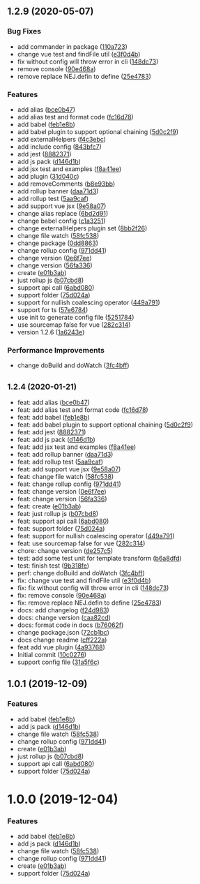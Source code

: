 ## 1.2.9 (2020-05-07)


### Bug Fixes

* add commander in package ([110a723](https://github.com/WebRookieSyb/rollup-vue-nej/commit/110a72341ebd7de3f8961be83bf35292e89c4076))
* change vue test and findFile util ([e3f0d4b](https://github.com/WebRookieSyb/rollup-vue-nej/commit/e3f0d4bc3b5ab9ffb804dc44a274ff514f115779))
* fix without config will throw error in cli ([148dc73](https://github.com/WebRookieSyb/rollup-vue-nej/commit/148dc73427bb822228179d0ca4f8846bc38dcf7e))
* remove console ([90e468a](https://github.com/WebRookieSyb/rollup-vue-nej/commit/90e468a19642caf0cb57bac7de2d8ee1467f8492))
* remove replace NEJ.defin to define ([25e4783](https://github.com/WebRookieSyb/rollup-vue-nej/commit/25e47837687a6e8fc73a97879bf764fa823d6dd9))


### Features

* add alias ([bce0b47](https://github.com/WebRookieSyb/rollup-vue-nej/commit/bce0b4797608dbbb6e7a311341d91cf9ede1e6cf))
* add alias test and format code ([fc16d78](https://github.com/WebRookieSyb/rollup-vue-nej/commit/fc16d7823e87f2aaf774a27fae6755beab6e96f0))
* add babel ([feb1e8b](https://github.com/WebRookieSyb/rollup-vue-nej/commit/feb1e8b90252b710411f0479fa13fb2ed33b2e95))
* add babel plugin to support optional chaining ([5d0c2f9](https://github.com/WebRookieSyb/rollup-vue-nej/commit/5d0c2f9fbb500aaa6b479770553d4974875b1a71))
* add externalHelpers ([f4c3ebc](https://github.com/WebRookieSyb/rollup-vue-nej/commit/f4c3ebc5ba89ca6f95c71e5301a4ad3c80554c53))
* add include config ([843bfc7](https://github.com/WebRookieSyb/rollup-vue-nej/commit/843bfc7d4fff62bf32857402d2ffd298a6eec93d))
* add jest ([8882371](https://github.com/WebRookieSyb/rollup-vue-nej/commit/888237127a75c243f06c2d00e94e7332bcc5f4a4))
* add js pack ([d146d1b](https://github.com/WebRookieSyb/rollup-vue-nej/commit/d146d1b79334de697e9a47e6d76b6f8c6b3014b9))
* add jsx test and examples ([f8a41ee](https://github.com/WebRookieSyb/rollup-vue-nej/commit/f8a41eee233cc4fab0e68d037e9fa49ff66b0577))
* add plugin ([31d040c](https://github.com/WebRookieSyb/rollup-vue-nej/commit/31d040cfc060a81f947b30b504038beae8f2a0e4))
* add removeComments ([b8e93bb](https://github.com/WebRookieSyb/rollup-vue-nej/commit/b8e93bb6bd65d199acbb34a0839b0a308bd9b647))
* add rollup banner ([daa71d3](https://github.com/WebRookieSyb/rollup-vue-nej/commit/daa71d32fe4fa1a6231cc592cdc4ae208e79fb24))
* add rollup test ([5aa9caf](https://github.com/WebRookieSyb/rollup-vue-nej/commit/5aa9caff67c20b25c919093c54a1f73af1cb52d4))
* add support vue jsx ([9e58a07](https://github.com/WebRookieSyb/rollup-vue-nej/commit/9e58a07807c675a877c4f3642e6e57ec3d90afe2))
* change alias replace ([6bd2d91](https://github.com/WebRookieSyb/rollup-vue-nej/commit/6bd2d913f3e97261673e52be9228f2e5fe2f20b0))
* change babel config ([c1a3251](https://github.com/WebRookieSyb/rollup-vue-nej/commit/c1a325173677c33ca536729633526f62afe5616c))
* change externalHelpers plugin set ([8bb2f26](https://github.com/WebRookieSyb/rollup-vue-nej/commit/8bb2f269d457f9991348eb93401fa694c594fb78))
* change file watch ([58fc538](https://github.com/WebRookieSyb/rollup-vue-nej/commit/58fc538d290c65b03cfd2b28a6343e6b57019c24))
* change package ([0dd8863](https://github.com/WebRookieSyb/rollup-vue-nej/commit/0dd88635e980b61e13186462fe0a8eb08be1f379))
* change rollup config ([971dd41](https://github.com/WebRookieSyb/rollup-vue-nej/commit/971dd41f3e6ee93913af1c370202fb3391b27640))
* change version ([0e6f7ee](https://github.com/WebRookieSyb/rollup-vue-nej/commit/0e6f7eea3e1def08b6135bed6aace4412695d04d))
* change version ([56fa336](https://github.com/WebRookieSyb/rollup-vue-nej/commit/56fa3369287af926cb84a8fb0b8b0eceb14b89c1))
* create ([e01b3ab](https://github.com/WebRookieSyb/rollup-vue-nej/commit/e01b3abbeb30d47c7652ecb693db2aa6e0c07303))
* just rollup js ([b07cbd8](https://github.com/WebRookieSyb/rollup-vue-nej/commit/b07cbd875dbc47ed4d66a99500e9e049cb71abbd))
* support api call ([6abd080](https://github.com/WebRookieSyb/rollup-vue-nej/commit/6abd0806e132e660f557359f152bdfb8c8bb1be8))
* support folder ([75d024a](https://github.com/WebRookieSyb/rollup-vue-nej/commit/75d024aee09fe15fc17d335d3b3858d9ba8dce4a))
* support for nullish coalescing operator ([449a791](https://github.com/WebRookieSyb/rollup-vue-nej/commit/449a79128669661add8a72e4a539e1622dcace21))
* support for ts ([57e6784](https://github.com/WebRookieSyb/rollup-vue-nej/commit/57e678402f5a5faddf7144a4f8b1add2227d6fa9))
* use init to generate config file ([5251784](https://github.com/WebRookieSyb/rollup-vue-nej/commit/5251784d1306c6ac8bd5a969bc402b0129b39592))
* use sourcemap false for vue ([282c314](https://github.com/WebRookieSyb/rollup-vue-nej/commit/282c314d62b20120bb193167a649bd6a3c1edc48))
* version 1.2.6 ([1a6243e](https://github.com/WebRookieSyb/rollup-vue-nej/commit/1a6243e1ee854af8884e523130970b90cd907754))


### Performance Improvements

* change doBuild and doWatch ([3fc4bff](https://github.com/WebRookieSyb/rollup-vue-nej/commit/3fc4bff245ebebcb7bafe275ca473ad18abb333a))



## <small>1.2.4 (2020-01-21)</small>

* feat: add alias ([bce0b47](https://github.com/WebRookieSyb/rollup-vue-nej/commit/bce0b47))
* feat: add alias test and format code ([fc16d78](https://github.com/WebRookieSyb/rollup-vue-nej/commit/fc16d78))
* feat: add babel ([feb1e8b](https://github.com/WebRookieSyb/rollup-vue-nej/commit/feb1e8b))
* feat: add babel plugin to support optional chaining ([5d0c2f9](https://github.com/WebRookieSyb/rollup-vue-nej/commit/5d0c2f9))
* feat: add jest ([8882371](https://github.com/WebRookieSyb/rollup-vue-nej/commit/8882371))
* feat: add js pack ([d146d1b](https://github.com/WebRookieSyb/rollup-vue-nej/commit/d146d1b))
* feat: add jsx test and examples ([f8a41ee](https://github.com/WebRookieSyb/rollup-vue-nej/commit/f8a41ee))
* feat: add rollup banner ([daa71d3](https://github.com/WebRookieSyb/rollup-vue-nej/commit/daa71d3))
* feat: add rollup test ([5aa9caf](https://github.com/WebRookieSyb/rollup-vue-nej/commit/5aa9caf))
* feat: add support vue jsx ([9e58a07](https://github.com/WebRookieSyb/rollup-vue-nej/commit/9e58a07))
* feat: change file watch ([58fc538](https://github.com/WebRookieSyb/rollup-vue-nej/commit/58fc538))
* feat: change rollup config ([971dd41](https://github.com/WebRookieSyb/rollup-vue-nej/commit/971dd41))
* feat: change version ([0e6f7ee](https://github.com/WebRookieSyb/rollup-vue-nej/commit/0e6f7ee))
* feat: change version ([56fa336](https://github.com/WebRookieSyb/rollup-vue-nej/commit/56fa336))
* feat: create ([e01b3ab](https://github.com/WebRookieSyb/rollup-vue-nej/commit/e01b3ab))
* feat: just rollup js ([b07cbd8](https://github.com/WebRookieSyb/rollup-vue-nej/commit/b07cbd8))
* feat: support api call ([6abd080](https://github.com/WebRookieSyb/rollup-vue-nej/commit/6abd080))
* feat: support folder ([75d024a](https://github.com/WebRookieSyb/rollup-vue-nej/commit/75d024a))
* feat: support for nullish coalescing operator ([449a791](https://github.com/WebRookieSyb/rollup-vue-nej/commit/449a791))
* feat: use sourcemap false for vue ([282c314](https://github.com/WebRookieSyb/rollup-vue-nej/commit/282c314))
* chore: change version ([de257c5](https://github.com/WebRookieSyb/rollup-vue-nej/commit/de257c5))
* test: add some test unit for template transform ([b6a8dfd](https://github.com/WebRookieSyb/rollup-vue-nej/commit/b6a8dfd))
* test: finish test ([9b318fe](https://github.com/WebRookieSyb/rollup-vue-nej/commit/9b318fe))
* perf: change doBuild and doWatch ([3fc4bff](https://github.com/WebRookieSyb/rollup-vue-nej/commit/3fc4bff))
* fix: change vue test and findFile util ([e3f0d4b](https://github.com/WebRookieSyb/rollup-vue-nej/commit/e3f0d4b))
* fix: fix without config will throw error in cli ([148dc73](https://github.com/WebRookieSyb/rollup-vue-nej/commit/148dc73))
* fix: remove console ([90e468a](https://github.com/WebRookieSyb/rollup-vue-nej/commit/90e468a))
* fix: remove replace NEJ.defin to define ([25e4783](https://github.com/WebRookieSyb/rollup-vue-nej/commit/25e4783))
* docs: add changelog ([f24d983](https://github.com/WebRookieSyb/rollup-vue-nej/commit/f24d983))
* docs: change version ([caa82cd](https://github.com/WebRookieSyb/rollup-vue-nej/commit/caa82cd))
* docs: format code in docs ([b76062f](https://github.com/WebRookieSyb/rollup-vue-nej/commit/b76062f))
* change package.json ([72cb1bc](https://github.com/WebRookieSyb/rollup-vue-nej/commit/72cb1bc))
* docs change readme ([cff222a](https://github.com/WebRookieSyb/rollup-vue-nej/commit/cff222a))
* feat add vue plugin ([4a93768](https://github.com/WebRookieSyb/rollup-vue-nej/commit/4a93768))
* Initial commit ([10c0276](https://github.com/WebRookieSyb/rollup-vue-nej/commit/10c0276))
* support config file ([31a5f6c](https://github.com/WebRookieSyb/rollup-vue-nej/commit/31a5f6c))



## 1.0.1 (2019-12-09)


### Features

* add babel ([feb1e8b](https://github.com/WebRookieSyb/rollup-vue-nej/commit/feb1e8b90252b710411f0479fa13fb2ed33b2e95))
* add js pack ([d146d1b](https://github.com/WebRookieSyb/rollup-vue-nej/commit/d146d1b79334de697e9a47e6d76b6f8c6b3014b9))
* change file watch ([58fc538](https://github.com/WebRookieSyb/rollup-vue-nej/commit/58fc538d290c65b03cfd2b28a6343e6b57019c24))
* change rollup config ([971dd41](https://github.com/WebRookieSyb/rollup-vue-nej/commit/971dd41f3e6ee93913af1c370202fb3391b27640))
* create ([e01b3ab](https://github.com/WebRookieSyb/rollup-vue-nej/commit/e01b3abbeb30d47c7652ecb693db2aa6e0c07303))
* just rollup js ([b07cbd8](https://github.com/WebRookieSyb/rollup-vue-nej/commit/b07cbd875dbc47ed4d66a99500e9e049cb71abbd))
* support api call ([6abd080](https://github.com/WebRookieSyb/rollup-vue-nej/commit/6abd0806e132e660f557359f152bdfb8c8bb1be8))
* support folder ([75d024a](https://github.com/WebRookieSyb/rollup-vue-nej/commit/75d024aee09fe15fc17d335d3b3858d9ba8dce4a))



# 1.0.0 (2019-12-04)


### Features

* add babel ([feb1e8b](https://github.com/WebRookieSyb/rollup-vue-nej/commit/feb1e8b90252b710411f0479fa13fb2ed33b2e95))
* add js pack ([d146d1b](https://github.com/WebRookieSyb/rollup-vue-nej/commit/d146d1b79334de697e9a47e6d76b6f8c6b3014b9))
* change file watch ([58fc538](https://github.com/WebRookieSyb/rollup-vue-nej/commit/58fc538d290c65b03cfd2b28a6343e6b57019c24))
* change rollup config ([971dd41](https://github.com/WebRookieSyb/rollup-vue-nej/commit/971dd41f3e6ee93913af1c370202fb3391b27640))
* create ([e01b3ab](https://github.com/WebRookieSyb/rollup-vue-nej/commit/e01b3abbeb30d47c7652ecb693db2aa6e0c07303))
* support folder ([75d024a](https://github.com/WebRookieSyb/rollup-vue-nej/commit/75d024aee09fe15fc17d335d3b3858d9ba8dce4a))



